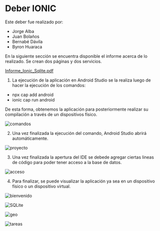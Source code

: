 # Deber IONIC

Este deber fue realizado por: 
  - Jorge Alba
  - Juan Bolaños
  - Bernabé Dávila
  - Byron Huaraca
	
En la siguiente sección se encuentra disponible el informe acerca de lo realizado. Se crean dos páginas y dos servicios.

[Informe_Ionic_Sqlite.pdf](https://github.com/juano999/deber_ionic-DAM/files/7619718/Informe_Ionic_Sqlite.pdf)

1. La ejecución de la aplicación en Android Studio se la realiza luego de hacer la ejecución de los comandos: 
  - npx cap add android
  - ionic cap run android  

De esta forma, obtenemos la aplicación para posteriormente realizar su compilación a través de un dispositivos físico.

![comandos](https://user-images.githubusercontent.com/58042215/143905896-a3716454-9a76-4e35-9d38-b6ae12f6cef4.PNG)  

2. Una vez finalizada la ejecución del comando, Android Studio abrirá automáticamente.  

![proyecto](https://user-images.githubusercontent.com/58042215/143906687-69226742-20f9-4bae-96fd-449ffed9c359.PNG)

3. Una vez finalizada la apertura del IDE se debede agregar ciertas lineas de código para poder tener acceso a la base de datos.

![acceso](https://user-images.githubusercontent.com/58042215/143907101-6a730db2-8055-4743-87ce-a9d4f0ee217b.PNG)

4. Para finalizar, se puede visualizar la aplicación ya sea en un dispositivo físico o un dispositivo virtual.

![bienvenido](https://user-images.githubusercontent.com/58042215/143907809-e8fcaa28-d0e8-45ff-aaa8-03ba0946d621.PNG) 

![SQLite](https://user-images.githubusercontent.com/58042215/143908331-a1d28ac3-0835-4d09-bb9a-82b3056c2c3f.PNG)

![geo](https://user-images.githubusercontent.com/58042215/143908551-47916927-a01a-4462-9c79-02c895a1a1e2.PNG)

![tareas](https://user-images.githubusercontent.com/58042215/143908621-5d34b66c-c2b7-4a7a-9c0d-c2b665ca072c.PNG)


